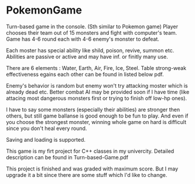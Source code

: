 # PokemonGame
 
Turn-based game in the console. (Sth similar to Pokemon game)
Player chooses their team out of 15 monsters and fight with computer's team.
Game has 4-6 round each with 4-6 enemy's monster to defeat.

Each moster has special ability like shild, poison, revive, summon etc.
Abilities are passive or active and may have inf. or finitly many use.

There are 6 elements : Water, Earth, Air, Fire, Ice, Steel.
Table strong-weak effectiveness egains each other can be found in listed below pdf.

Enemy's behavior is random but enemy won't try attacking moster which is already dead etc.
Better combat AI may be provided soon if I have time (like attacing most dangerous monsters first or trying to finish off low-hp ones).

I have to say some monsters (especially their abilities) are stronger then others, but still game ballanse is good enough to be fun to play.
And even if you choose the strongest monster, winning whole game on hard is difficult since you don't heal every round.


Saving and loading is supported.

This game is my firt project for C++ classes in my univercity. 
Detailed description can be found in Turn-based-Game.pdf

This project is finished and was graded with maximum score. But I may upgrade it a bit since there are some stuff which I'd like to change.
